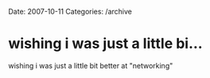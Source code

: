 Date: 2007-10-11
Categories: /archive

# wishing i was just a little bi…

wishing i was just a little bit better at &quot;networking&quot;
